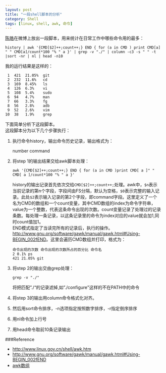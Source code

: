 ```yaml
---
layout: post
title: "一段shell脚本的分析"
category: Shell
tags: [linux, shell, awk, 命令]
---
```


[陈皓](http://coolshell.cn/about)在微博上放出一段脚本，用来统计在日常工作中哪些命令用的最多：

    history | awk '{CMD[$2]++;count++;} END { for (a in CMD ) print CMD[a] " " CMD[a]/count*100 "% " a }' | grep -v "./" | column -c3 -s " " -t |sort -nr | nl | head -n10

我的运行结果是这样的：

     1	421  21.05%  git
     2	232  11.6%   cd
     3	169  8.45%   ls
     4	126  6.3%    vi
     5	108  5.4%    sudo
     6	94   4.7%    man
     7	66   3.3%    fg
     8	56   2.8%    adb
     9	52   2.6%    vim
    10	38   1.9%    grep

下面简单分析下这段脚本。  
这段脚本分为以下几个步骤执行：

1. 执行命令history，输出命令历史记录，输出格式为：

    number command

1. 将step 1的输出结果交给awk脚本处理：

       awk '{CMD[$2]++;count++;} END { for (a in CMD )print CMD[ a ]" " CMD[ a ]/count*100 "% " a }' 
   history的输出记录首先依次交给`CMD[$2]++;count++;`处理。awk中，`$n`表示当前记录的第n个字段，字段间由FS分隔，默认为空格，`$0`表示完整的输入记录。此处`$2`表示输入记录的第2个字段，即command字段。这里定义了一个名为CMD的数组和一个count变量，其中CMD数组的index为命令字符串，value为一个整数，代表这条命令出现的次数。count变量记录了处理过的记录条数。每处理一条记录，以这条记录里的命令为index对应的value就会加1,同时count值加1。  
   END模式指定了当读完所有的记录后，执行的操作。<http://www.gnu.org/software/gawk/manual/gawk.html#Using-BEGIN_002fEND>。这里会遍历CMD数组并打印，格式为：

       命令出现的次数 命令出现的次数所占的百分比 命令名
       2 0.1% ps
       421 21.05% git

1. 将step 2的输出交由grep处理：

       grep -v "./"
   将把匹配”./“的记录滤掉,如”./configure"这样的不在PATH中的命令
1. 将step 3的输出用column命令格式化对齐。
1. 然后用sort命令排序，-n选项指定按照数字排序，-r指定倒序排序
1. 用nl命令加上行号
1. 用head命令取前10条记录输出

###Reference
* <http://www.linux.gov.cn/shell/awk.htm>
* <http://www.gnu.org/software/gawk/manual/gawk.html#Using-BEGIN_002fEND>
* [awk数组](http://www.thegeekstuff.com/2010/03/awk-arrays-explained-with-5-practical-examples/)
